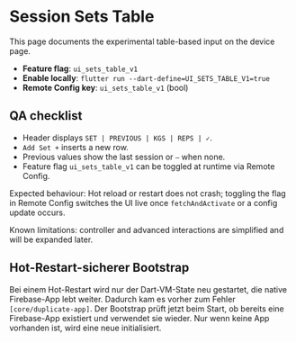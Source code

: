 # Session Sets Table

This page documents the experimental table-based input on the device page.

- **Feature flag**: `ui_sets_table_v1`
- **Enable locally**: `flutter run --dart-define=UI_SETS_TABLE_V1=true`
- **Remote Config key**: `ui_sets_table_v1` (bool)

## QA checklist

- Header displays `SET | PREVIOUS | KGS | REPS | ✓`.
- `Add Set +` inserts a new row.
- Previous values show the last session or `—` when none.
- Feature flag `ui_sets_table_v1` can be toggled at runtime via Remote Config.

Expected behaviour: Hot reload or restart does not crash; toggling the flag in Remote Config switches the UI live once `fetchAndActivate` or a config update occurs.

Known limitations: controller and advanced interactions are simplified and will be expanded later.

## Hot-Restart-sicherer Bootstrap

Bei einem Hot-Restart wird nur der Dart-VM-State neu gestartet, die native Firebase-App lebt weiter. Dadurch kam es vorher zum Fehler `[core/duplicate-app]`.
Der Bootstrap prüft jetzt beim Start, ob bereits eine Firebase-App existiert und verwendet sie wieder. Nur wenn keine App vorhanden ist, wird eine neue initialisiert.
